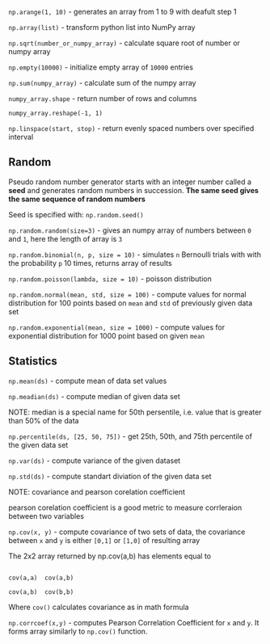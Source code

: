 `np.arange(1, 10)` - generates an array from 1 to 9 with deafult step 1

`np.array(list)` - transform python list into NumPy array

`np.sqrt(number_or_numpy_array)` - calculate square root of number or numpy array

`np.empty(10000)` - initialize empty array of `10000` entries

`np.sum(numpy_array)` - calculate sum of the numpy array

`numpy_array.shape` - return number of rows and columns

`numpy_array.reshape(-1, 1)`

`np.linspace(start, stop)` - return evenly spaced numbers over specified interval

## Random

Pseudo random number generator starts with an integer number called a **seed** and generates random numbers in succession.
**The same seed gives the same sequence of random numbers**

Seed is specified with: `np.random.seed()`

`np.random.random(size=3)` - gives an numpy array of numbers between `0` and `1`, here the length of array is `3`

`np.random.binomial(n, p, size = 10)`  - simulates `n` Bernoulli trials with with the probability `p` 10 times, returns array of results

`np.random.poisson(lambda, size = 10)` - poisson distribution

`np.random.normal(mean, std, size = 100)` - compute values for normal distribution for 100 points based on `mean` and `std` of previously given data set

`np.random.exponential(mean, size = 1000)` - compute values for exponential distribution for 1000 point based on given `mean`

## Statistics
`np.mean(ds)` - compute mean of data set values

`np.meadian(ds)` - compute median of given data set

NOTE: median is a special name for 50th persentile, i.e. value that is greater than 50% of the data

`np.percentile(ds, [25, 50, 75])` - get 25th, 50th, and 75th percentile of the given data set

`np.var(ds)` - compute variance of the given dataset

`np.std(ds)` - compute standart diviation of the given data set

NOTE: covariance and pearson corelation coefficient

pearson corelation coefficient is a good metric to measure corrleraion between two variables

`np.cov(x, y)` - compute covariance of two sets of data, the covariance between `x` and `y` is either `[0,1]` or `[1,0]` of resulting array

The 2x2 array returned by np.cov(a,b) has elements equal to

```

cov(a,a)  cov(a,b)

cov(a,b)  cov(b,b)

```

Where `cov()` calculates covariance as in math formula

`np.corrcoef(x,y)` - computes Pearson Correlation Coefficient for `x` and `y`. It forms array similarly to `np.cov()` function.